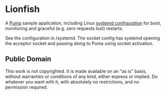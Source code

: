# Lionfish

A [Puma] sample application, including Linux [systemd configuration]
for boot, monitoring and graceful (e.g. zero requests lost) restarts.

See the configuration in /systemd. The socket config has systemd
opening the acceptor socket and passing along to Puma using socket
activation.

[Puma]: http://github.com/puma/puma
[systemd configuration]: https://github.com/puma/puma/blob/master/docs/systemd.md

## Public Domain

This work is not copyrighted. It is made available on an "as is"
basis, without warranties or conditions of any kind, either express or
implied. Do whatever you want with it, with absolutely no
restrictions, and no permission required.
